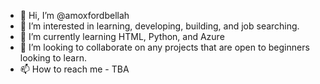 - 👋 Hi, I’m @amoxfordbellah
- 👀 I’m interested in learning, developing, building, and job searching.
- 🌱 I’m currently learning HTML, Python, and Azure
- 💞️ I’m looking to collaborate on any projects that are open to beginners looking to learn.
- 📫 How to reach me - TBA

<!---
amoxfordbellah/amoxfordbellah is a ✨ special ✨ repository because its `README.md` (this file) appears on your GitHub profile.
You can click the Preview link to take a look at your changes.
--->
